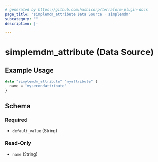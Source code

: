 ```yaml
---
# generated by https://github.com/hashicorp/terraform-plugin-docs
page_title: "simplemdm_attribute Data Source - simplemdm"
subcategory: ""
description: |-
  
---
```


# simplemdm_attribute (Data Source)



## Example Usage

```terraform
data "simplemdm_attribute" "myattribute" {
  name = "mysecondattribute"
}
```

<!-- schema generated by tfplugindocs -->
## Schema

### Required

- `default_value` (String)

### Read-Only

- `name` (String)
